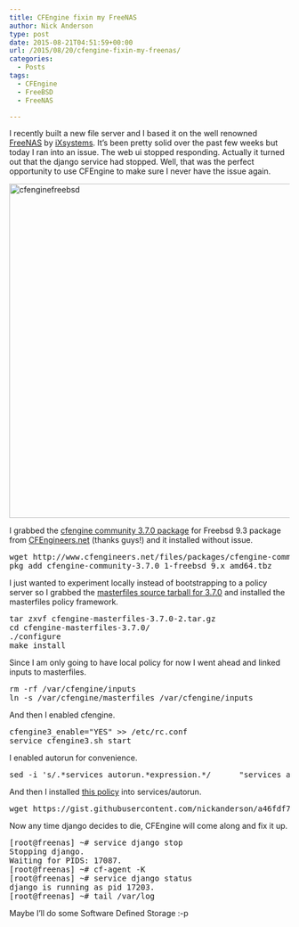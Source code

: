 ```yaml
---
title: CFEngine fixin my FreeNAS
author: Nick Anderson
type: post
date: 2015-08-21T04:51:59+00:00
url: /2015/08/20/cfengine-fixin-my-freenas/
categories:
  - Posts
tags:
  - CFEngine
  - FreeBSD
  - FreeNAS

---
```

I recently built a new file server and I based it on the well renowned <a href="http://www.freenas.org/" target="_blank">FreeNAS</a> by <a href="https://www.ixsystems.com/" target="_blank">iXsystems</a>. It&#8217;s been pretty solid over the past few weeks but today I ran into an issue. The web ui stopped responding. Actually it turned out that the django service had stopped. Well, that was the perfect opportunity to use CFEngine to make sure I never have the issue again.

<img class="alignright size-full wp-image-1210" src="http://www.cmdln.org/images/wp-content/uploads/2015/08/cfenginefreebsd.png" alt="cfenginefreebsd" width="900" height="600" srcset="http://www.cmdln.org/images/wp-content/uploads/2015/08/cfenginefreebsd.png 900w, http://www.cmdln.org/images/wp-content/uploads/2015/08/cfenginefreebsd-300x200.png 300w" sizes="(max-width: 900px) 100vw, 900px" />

I grabbed the [cfengine community 3.7.0 package][1] for Freebsd 9.3 package from <a href="http://www.cfengineers.net" target="_blank">CFEngineers.net</a> (thanks guys!) and it installed without issue.

<pre>wget http://www.cfengineers.net/files/packages/cfengine-community/3.7.0/cfengine-community-3.7.0_1-freebsd_9.x_amd64.tbz
pkg_add cfengine-community-3.7.0_1-freebsd_9.x_amd64.tbz</pre>

I just wanted to experiment locally instead of bootstrapping to a policy server so I grabbed the [masterfiles source tarball for 3.7.0][2] and installed the masterfiles policy framework.

<pre>tar zxvf cfengine-masterfiles-3.7.0-2.tar.gz
cd cfengine-masterfiles-3.7.0/
./configure
make install</pre>

Since I am only going to have local policy for now I went ahead and linked inputs to masterfiles.

<pre>rm -rf /var/cfengine/inputs
ln -s /var/cfengine/masterfiles /var/cfengine/inputs</pre>

And then I enabled cfengine.

<pre>cfengine3_enable="YES" &gt;&gt; /etc/rc.conf
service cfengine3.sh start</pre>

I enabled autorun for convenience.

<pre>sed -i 's/.*services_autorun.*expression.*/      "services_autorun" expression =&gt; "any";/' /var/cfengine/masterfiles/controls/3.7/def.cf</pre>

And then I installed [this policy][3] into services/autorun.

<pre data-wpview-marker="https%3A%2F%2Fgist.github.com%2Fnickanderson%2Fa46fdf764da3370e2bce">wget https://gist.githubusercontent.com/nickanderson/a46fdf764da3370e2bce/raw/a9116f64f8cf6158738a82e136de676325ab0a0e/freenas.cf -O /var/cfengine/masterfiles/services/autorun/freenas.cf</pre>

Now any time django decides to die, CFEngine will come along and fix it up.

<pre>[root@freenas] ~# service django stop
Stopping django.
Waiting for PIDS: 17087.
[root@freenas] ~# cf-agent -K
[root@freenas] ~# service django status
django is running as pid 17203.
[root@freenas] ~# tail /var/log</pre>

Maybe I&#8217;ll do some Software Defined Storage :-p

 [1]: http://www.cfengineers.net/files/packages/cfengine-community/3.7.0/cfengine-community-3.7.0_1-freebsd_9.x_amd64.tbz
 [2]: https://cfengine-package-repos.s3.amazonaws.com/tarballs/cfengine-masterfiles-3.7.0-2.tar.gz
 [3]: https://gist.github.com/nickanderson/a46fdf764da3370e2bce
